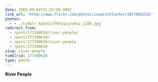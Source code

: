 ```yaml
---
date: 2009-09-01T21:25:00.000Z
link_url: 'http://www.flickr.com/photos/isaacschlueter/3877605153/'
photos:
  - - ./tumblr_kpba5jeTRY1qzjzo9o1_1280.jpg
redirect_from:
  - /post/177380610/river-people/
  - /post/177380610/
  - /post/177380610/river-people
  - /post/177380610
slug: river-people
tumblrid: 177380610
type: photo
---
```

<p><b>River People</b></p>
